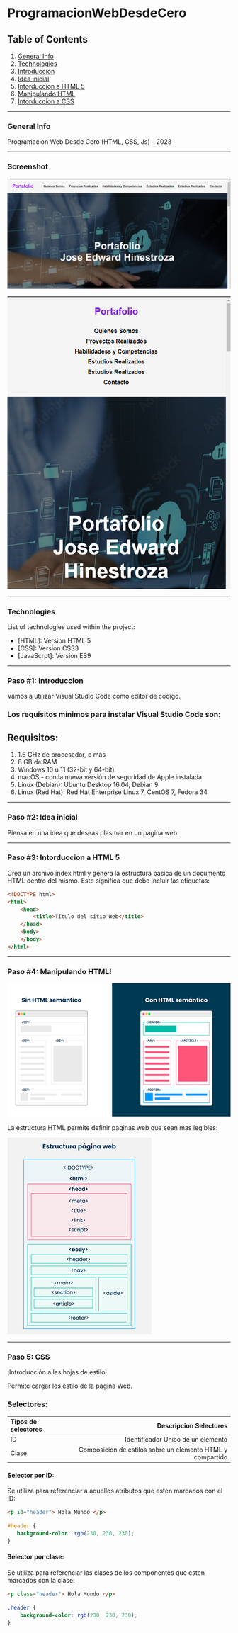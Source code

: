 # ProgramacionWebDesdeCero

## Table of Contents
1. [General Info](#general-info)
2. [Technologies](#technologies)
3. [Introduccion](#Paso-#1:-Introduccion)
4. [Idea inicial](#Paso-#2:-Idea-inicial)
5. [Intorduccion a HTML 5](#Paso-#3:-Intorduccion-a-HTML-5)
6. [Manipulando HTML](#Paso-#4:-Manipulando-HTML!)
7. [Intorduccion a CSS](#paso-5-css)

***

### General Info
Programacion Web Desde Cero (HTML, CSS, Js) - 2023
***
### Screenshot
![Desktop](PortafolioWebJEHM/media/recursos/webpage1.png)

![Mobile](PortafolioWebJEHM/media/recursos/webpage2.png)
***
### Technologies
List of technologies used within the project:
* [HTML]: Version HTML 5
* [CSS]: Version CSS3
* [JavaScrpt]: Version ES9
***

### Paso #1: Introduccion

Vamos a utilizar Visual Studio Code como editor de código.

[1]: https://code.visualstudio.com/

### Los requisitos mínimos para instalar Visual Studio Code son:

Requisitos:
------------------
1. 1.6 GHz de procesador, o más
2. 8 GB de RAM
3. Windows 10 u 11 (32-bit y 64-bit)
4. macOS - con la nueva versión de seguridad de Apple instalada 
5. Linux (Debian): Ubuntu Desktop 16.04, Debian 9
6. Linux (Red Hat): Red Hat Enterprise Linux 7, CentOS 7, Fedora 34

***

### Paso #2: Idea inicial

Piensa en una idea que deseas plasmar en un pagina web.

***

### Paso #3: Intorduccion a HTML 5

Crea un archivo index.html y genera la estructura básica de un documento HTML dentro del mismo. Esto significa que debe incluir las etiquetas:

```html
<!DOCTYPE html>
<html>
    <head>
        <title>Título del sitio Web</title>
    </head>
    <body>
    </body>
</html>
```

***

### Paso #4: Manipulando HTML!

![Html Semantico](PortafolioWebJEHM/media/recursos/htmlSemantico.png)

La estructura HTML permite definir paginas web que sean mas legibles:

![Estructura HTML](PortafolioWebJEHM/media/recursos/estructuraHTML.png)

***

### Paso 5: CSS
¡Introducción a las hojas de estilo!

Permite cargar los estilo de la pagina Web.

### Selectores:

| Tipos de selectores| Descripcion Selectores|
| :-------- | --------:|
| ID | Identificador Unico de un elemento |
| Clase | Composicion de estilos sobre un elemento HTML y compartido |

#### Selector por ID:

Se utiliza para referenciar a aquellos atributos que esten marcados con el ID:

```HTML
<p id="header"> Hola Mundo </p>
```
```CSS
#header {
   background-color: rgb(230, 230, 230);
}
```
#### Selector por clase:

Se utiliza para referenciar las clases de los componentes que esten marcados con la clase:

```HTML
<p class="header"> Hola Mundo </p>
```
```CSS
.header {
    background-color: rgb(230, 230, 230);
}
```